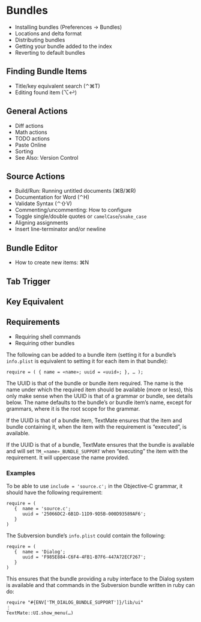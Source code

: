 # Bundles

* Installing bundles (Preferences → Bundles)
* Locations and delta format
* Distributing bundles
* Getting your bundle added to the index
* Reverting to default bundles

## Finding Bundle Items

* Title/key equivalent search (⌃⌘T)
* Editing found item (⌥↩)

## General Actions

* Diff actions
* Math actions
* TODO actions
* Paste Online
* Sorting
* See Also: Version Control

## Source Actions

* Build/Run: Running untitled documents (⌘B/⌘R)
* Documentation for Word (⌃H)
* Validate Syntax (⌃⇧V)
* Commenting/uncommenting: How to configure
* Toggle single/double quotes or `camelCase`/`snake_case`
* Aligning assignments
* Insert line-terminator and/or newline

## Bundle Editor

* How to create new items: ⌘N

## Tab Trigger

## Key Equivalent

## Requirements

* Requiring shell commands
* Requiring other bundles

The following can be added to a bundle item (setting it for a bundle’s `info.plist` is equivalent to setting it for each item in that bundle):

	require = ( { name = «name»; uuid = «uuid»; }, … );

The UUID is that of the bundle or bundle item required. The name is the name under which the required item should be available (more or less), this only make sense when the UUID is that of a grammar or bundle, see details below. The name defaults to the bundle’s or bundle item’s name, except for grammars, where it is the root scope for the grammar.

If the UUID is that of a bundle item, TextMate ensures that the item and bundle containing it, when the item with the requirement is “executed”, is available.

If the UUID is that of a bundle, TextMate ensures that the bundle is available and will set `TM_«name»_BUNDLE_SUPPORT` when “executing” the item with the requirement. It will uppercase the name provided.

### Examples

To be able to use `include = 'source.c';` in the Objective-C grammar, it should have the following requirement:

	require = (
	   {  name = 'source.c';
	      uuid = '25066DC2-6B1D-11D9-9D5B-000D93589AF6';
	   }
	)

The Subversion bundle’s `info.plist` could contain the following:

	require = (
	   {  name = 'Dialog';
	      uuid = 'F985E884-C6F4-4FB1-B7F6-447A72ECF267';
	   }
	)

This ensures that the bundle providing a ruby interface to the Dialog system is available and that commands in the Subversion bundle written in ruby can do:

	require "#{ENV['TM_DIALOG_BUNDLE_SUPPORT']}/lib/ui"
	⋮
	TextMate::UI.show_menu(…)
